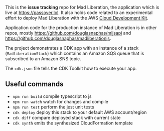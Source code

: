 This is the **issue tracking** repo for Mad Liberation, the application which is live at https://passover.lol. It also holds code related to an experimental effort to deploy Mad Liberation with the AWS [Cloud Development Kit](https://aws.amazon.com/cdk/).

Application code for the production instance of Mad Liberation is in other repos, mostly https://github.com/douglasnaphas/mljsapi and https://github.com/douglasnaphas/madliberationjs.

The project demonstrates a CDK app with an instance of a stack (`MadliberationStack`)
which contains an Amazon SQS queue that is subscribed to an Amazon SNS topic.

The `cdk.json` file tells the CDK Toolkit how to execute your app.

## Useful commands

 * `npm run build`   compile typescript to js
 * `npm run watch`   watch for changes and compile
 * `npm run test`    perform the jest unit tests
 * `cdk deploy`      deploy this stack to your default AWS account/region
 * `cdk diff`        compare deployed stack with current state
 * `cdk synth`       emits the synthesized CloudFormation template
